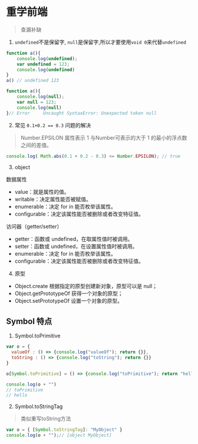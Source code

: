 # 重学前端
> 查漏补缺

1. `undefined`不是保留字, `null`是保留字,所以才要使用`void 0`来代替`undefined`
```js
function a(){
	console.log(undefined);
	var undefined = 123;
	console.log(undefined)
}
a() // undefined 123

function a(){
	console.log(null);
	var null = 123;
	console.log(null)
}// Error     Uncaught SyntaxError: Unexpected token null
```

2. 常见 `0.1+0.2 == 0.3` 问题的解决
> Number.EPSILON 属性表示 1 与Number可表示的大于 1 的最小的浮点数之间的差值。
```js
console.log( Math.abs(0.1 + 0.2 - 0.3) <= Number.EPSILON); // true
```

3. object

数据属性
  * value：就是属性的值。
  * writable：决定属性能否被赋值。
  * enumerable：决定 for in 能否枚举该属性。
  * configurable：决定该属性能否被删除或者改变特征值。

访问器（getter/setter）
  * getter：函数或 undefined，在取属性值时被调用。
  * setter：函数或 undefined，在设置属性值时被调用。
  * enumerable：决定 for in 能否枚举该属性。
  * configurable：决定该属性能否被删除或者改变特征值。

4. 原型
  * Object.create 根据指定的原型创建新对象，原型可以是 null；
  * Object.getPrototypeOf 获得一个对象的原型；
  * Object.setPrototypeOf 设置一个对象的原型。

## Symbol 特点
1. Symbol.toPrimitive
```js
var o = {
  valueOf : () => {console.log("valueOf"); return {}},
  toString : () => {console.log("toString"); return {}}
}

o[Symbol.toPrimitive] = () => {console.log("toPrimitive"); return "hello"}

console.log(o + "")
// toPrimitive
// hello
```

2. Symbol.toStringTag
> 类似重写toString方法

```js
var o = { [Symbol.toStringTag]: "MyObject" }
console.log(o + "");// [object MyObject]
```